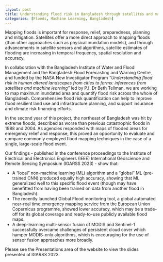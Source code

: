```yaml
---
layout: post
title: Understanding flood risk in Bangladesh through satellites and machine learning
categories: [Floods, Machine Learning, Bangladesh]
---
```


Mapping floods is important for response, relief, preparedness, planning and mitigation. Satellites offer a more direct approach to mapping floods (than other approaches such as physical inundation models), and through advancements in satellite sensors and algorithms, satellite estimates of flooding are increasing in temporal frequency, spatial resolution and accuracy. 

In collaboration with the Bangladesh Institute of Water and Flood Management and the Bangladesh Flood Forecasting and Warning Centre, and funded by the NASA New Investigator Program _“Understanding flood risk in human altered landscapes from cities to farms: inferences from satellites and machine learning”_ led by P.I. Dr Beth Tellman, we are working to map maximum inundated area and quantify flood risk across the whole of Bangladesh. Comprehensive flood risk quantification can help to improve flood resilient land use and infrastructure planning, and support insurance and climate risk financing efforts.

In the second year of this project, the northeast of Bangladesh was hit by extreme floods, described as worse than previous catastrophic floods in 1988 and 2004. As agencies responded with maps of flooded areas for emergency relief and response, this proved an opportunity to evaluate and compare commonly employed flood mapping techniques in the case of a single, large-scale flood event. 

Our findings - published in the conference proceedings to the Institute of Electrical and Electronics Engineers (IEEE) International Geoscience and Remote Sensing Symposium (IGARSS 2023) - show that:

* A “local” non-machine learning (ML) algorithm and a “global” ML (pre-trained CNN) produced equally high accuracy, showing that ML generalized well to this specific flood event (though may have benefitted from having been trained on data from another flood in Bangladesh).
* The recently launched Global Flood monitoring tool, a global automated near-real time emergency mapping service from the European Union Copernicus programme, showed lower accuracy, which may be a trade-off for its global coverage and ready-to-use publicly available flood maps.
* A deep-learning multi-sensor fusion of MODIS and Sentinel-1 successfully overcame challenges of persistent cloud cover which hamper MODIS-only algorithms, which is encouraging for the use of sensor fusion approaches more broadly.

Please see the Presentations area of the website to view the slides presented at IGARSS 2023.

